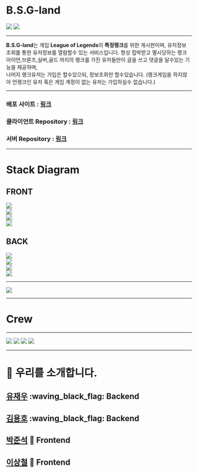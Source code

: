 # B.S.G-land
![](https://images.velog.io/images/pp8960/post/9bffb870-7a4f-4138-929e-b68a01d8904b/cooltext376116355185636.png)
![](https://ifh.cc/g/UJERS3.jpg)
___
**B.S.G-land**는 게임 **League of Legends**의 **특정랭크**를 위한 게시판이며, 유저정보 조회를 통한 유저정보를 열람할수 있는 서비스입니다.
항상 핍박받고 멸시당하는 랭크 아이언,브론즈,실버,골드 까지의 랭크를 가진 유저들만이 글을 쓰고 댓글을 달수있는 기능을 제공하며,<br>
나머지 랭크유저는 가입은 할수있으되, 정보조회만 할수있습니다. (랭크게임을 하지않아 언랭크인 유저 혹은 게임 계정이 없는 유저는 가입하실수 없습니다.)
___
### 배포 사이트 : [링크](https://www.projects1faker.com/mainpage)
### 클라이언트 Repository : [링크](https://github.com/codestates/bsg-client)
### 서버 Repository : [링크](https://github.com/codestates/bsg-server)
___
# Stack Diagram<br>
## FRONT
![](https://img.shields.io/badge/FRONT-REACT-00AEFF?style=for-the-badge&logo=React)</br>
![](https://img.shields.io/badge/FRONT-REACTHOOKS-00AEFF?style=for-the-badge&logo=React)</br>
![](https://img.shields.io/badge/FRONT-REDUX-darkviolet?style=for-the-badge&logo=Redux)</br>
![](https://img.shields.io/badge/FRONT-REDUXTHUNK-darkviolet?style=for-the-badge&logo=Redux)
## BACK
![](https://img.shields.io/badge/BACK-NODEJS-339933?style=for-the-badge&logo=Node.js)</br>
![](https://img.shields.io/badge/BACK-MySQL-4479A1?style=for-the-badge&logo=MySQL)</br>
![](https://img.shields.io/badge/BACK-SEQUELIZE-3178C6?style=for-the-badge&logo=CodeSandbox)</br>
![](https://img.shields.io/badge/BACK-AWS-FF9900?style=for-the-badge&logo=Amazon)
___
![](https://images.velog.io/images/pp8960/post/27b8e33d-3b06-4a88-9bde-baebf23ef760/stack%20(1).png)
___
# Crew
___
![](https://images.velog.io/images/pp8960/post/8f50e083-546a-4d1f-8d17-4cf2a6b3dec1/bAckend%20(4).png)
![](https://images.velog.io/images/pp8960/post/77d43c56-bb97-40ee-bbc3-e13fdf46be40/bAckend%20(3).png)
![](https://images.velog.io/images/pp8960/post/94fd7fb5-602e-4820-9b69-e47e6af38817/bAckend%20(1).png)
![](https://images.velog.io/images/pp8960/post/7d09ef2b-1b75-48b5-ace0-867d89672448/bAckend.png)
___
# :information_desk_person: 우리를 소개합니다.
## [유재우](https://github.com/yuJaeWoo) :waving_black_flag: Backend
## [김용호](https://github.com/Yongho5580) :waving_black_flag: Backend
## [박준석](https://github.com/wnstjr0317) :checkered_flag: Frontend
## [이상철](https://github.com/ning1315) :checkered_flag: Frontend
